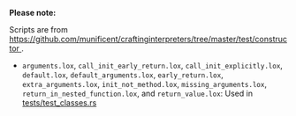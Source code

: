 <!-- Date Created: 16/08/2025. -->

**Please note:**

Scripts are from 
[ https://github.com/munificent/craftinginterpreters/tree/master/test/constructor ](https://github.com/munificent/craftinginterpreters/tree/master/test/constructor).

- `arguments.lox`, `call_init_early_return.lox`, `call_init_explicitly.lox`, `default.lox`, `default_arguments.lox`, `early_return.lox`, `extra_arguments.lox`, `init_not_method.lox`, `missing_arguments.lox`, `return_in_nested_function.lox`, and `return_value.lox`: Used in [tests/test_classes.rs](https://github.com/behai-nguyen/rlox/blob/main/tests/test_classes.rs)
